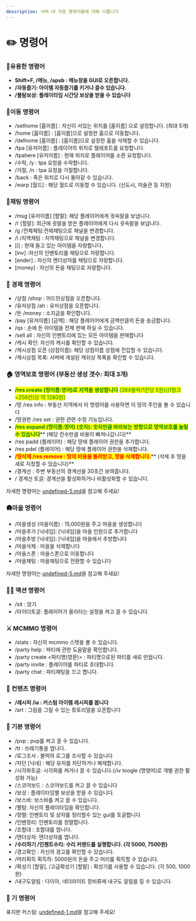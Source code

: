 ```yaml
---
description: 서버 내 각종 명령어들에 대해 다룹니다
---
```


# ✏️ 명령어

### 🌟유용한 명령어

* **Shift+F, /메뉴, /apsb : 메뉴창을 GUI로 오픈합니다.**&#x20;
* **/자동줍기: 아이템 자동줍기를 키거나 끌수 있습니다.**
* **/플탐보상: 플레이타임 시간당 보상을 받을 수 있습니다**

### 🚶이동 명령어

* /sethome \[홈이름] : 자신이 서있는 위치를 \[홈이름] 으로 설정합니다. (최대 5개)&#x20;
* /home \[홈이름] : \[홈이름]으로 설정한 홈으로 이동합니다. &#x20;
* /delhome \[홈이름] : \[홈이름]으로 설정한 홈을 삭제할 수 있습니다.&#x20;
* /tpa \[유저이름] : 플레이어의 위치로 텔레포트를 요청합니다.
* /tpahere \[유저이름] : 현재 위치로 플레이어를 소환 요청합니다.
* /수락, /y : tpa 요청을 수락합니다.
* /거절, /n : tpa 요청을 거절합니다.
* /back : 죽은 위치로 다시 돌아갈 수 있습니다.&#x20;
* /warp \[월드] : 해당 월드로 이동할 수 있습니다. (신도시, 미술관 등 지원)&#x20;

### 💬채팅 명령어

* /msg \[유저이름] \[할말]: 해당 플레이어에게 귓속말을 보냅니다.&#x20;
* /r \[할말]: 최근에 귓말을 받은 플레이어에게 다시 귓속말을 보냅니다.
* /g /전체채팅:전체채팅으로 채널을 변경합니다.&#x20;
* /l /지역채팅 : 지역채팅으로 채널을 변경합니다.  &#x20;
* \[i] : 현재 들고 있는 아이템을 자랑합니다.
* \[inv] :자신의 인벤토리를 채팅으로 자랑합니다.
* \[ender] : 자신의 엔더상자를 채팅으로 자랑합니다.
* \[money] : 자신의 돈을 채팅으로 자랑합니다.

### 💸 경제 명령어

* /상점 /shop : 어드민상점을 오픈합니다.
* /유저상점 /ah : 유저상점을 오픈합니다.
* /돈 /money : 소지금을 확인합니다.
* /pay \[유저이름] \[금액] : 해당 플레이어에게 금액만큼의 돈을 송금합니다.&#x20;
* /qs : 손에 든 아이템을 전체 판매 하실 수 있습니다.﻿
* /sell all : 자신의 인벤토리에 있는 모든 아이템을 판매합니다
* /캐시 확인: 자신의 캐시를 확인할 수 있습니다.
* /캐시상점 오픈 (상점이름): 해당 상점이름 상점에 진입할 수 있습니다.
* /캐시상점 목록: 서버에 개설된 캐쉬상 목록을 확인할 수 있습니다.

### 🏠 영역보호 명령어 (부동산 생성 갯수: 최대 3개)

* <mark style="color:green;">**/res create (땅이름:영어)로 지역을 생성합니다**</mark> <mark style="color:green;">(384블럭/1칸당 5원){(1청크=256칸)당 약 1280원}</mark>
* /땅 /res info : 부동산 지역에서 이 명령어를 사용하면 이 땅의 주인을 볼 수 있습니다
* /땅권한 /res set : 권한 관련 수정 기능입니다.
* <mark style="color:green;">**/res expand (땅이름:영어) (숫자): 숫자만큼 바라보는 방향으로 영역보호를 늘릴 수 있습니다**</mark>**  **<mark style="color:green;">**(해당 칸수만큼 비용이 빠져나갑니다)**</mark>
* /res padd (플레이어) : 해당 땅에 플레이어 권한을 추가합니다.
* /res pdel (플레이어) : 해당 땅에 플레이어 권한을 삭제합니다.
* <mark style="color:red;">**/땅삭제 /res remove : 땅의 비용을 돌려받고, 땅을 삭제합니다.**</mark>** (삭제 후 땅을 새로 지정할 수 있습니다)**
* /경계선 : 주변 부동산의 경계선을 30초간 보여줍니다.
* / 경계선 토글: 경계선을 활성화하거나 비활성화할 수 있습니다.

자세한 명령어는 [undefined-5.md](../undefined-1/undefined-5.md "mention")을 참고해 주세요!

### 🛖마을 명령어

* /마을생성 (마을이름) : 15,000원을 주고 마을을 생성합니다&#x20;
* /마을추가  \[닉네임]: \[닉네임]을 마을 인원으로 추가합니다
* /마을추방 \[닉네임]: \[닉네임]을 마을에서 추방합니다
* /마을삭제 : 마을을 삭제합니다&#x20;
* /마을스폰 : 마을스폰으로 이동합니다
* /마을채팅 : 마을채팅으로 전환할 수 있습니다

자세한 명령어는 [undefined-5.md](../undefined-1/undefined-5.md "mention")을 참고해 주세요!

### 🤸‍♂ 액션 명령어

* /sit : 앉기&#x20;
* /라이더토글: 플레이어가 올라타는 설정을 켜고 끌 수 있습니다.﻿

### ⚔️ MCMMO 명령어

* /stats : 자신의 mcmmo 스텟을 볼 수 있습니다.﻿&#x20;
* /party help : 파티에 관한 도움말을 확인합니다.&#x20;
* /party create <파티명(영문)> : 파티명으로된 파티를 새로 만듭니다.&#x20;
* /party invite : 플레이어를 파티로 초대합니다.
* /party chat : 파티채팅을 끄고 켭니다.

### 🎨 컨텐츠 명령어

* **/레시피 /ia : 커스텀 아이템 레시피를 봅니다**
* /art : 그림을 그릴 수 있는 튜토리얼을 오픈합니다

### 📝 기본 명령어

* /pvp : pvp를 켜고 끌 수 있습니다.﻿&#x20;
* /tt : 쓰레기통을 엽니다.&#x20;
* /로그조사 : 블럭의 로그를 조사할 수 있습니다
* &#x20;/차단 \[닉네] : 해당 유저를 차단하거나 해제합니다.&#x20;
* /시각화토글: 시각화를 켜거나 끌 수 있습니다.{/iv toogle (명령어)로 개별 권한 활성화 가능}&#x20;
* /스코어보드 : 스코어보드를 켜고 끌 수 있습니다&#x20;
* /보상 : 플레이타임별 보상을 받을 수 있습니다.&#x20;
* /보스바: 보스바를 켜고 끌 수 있습니다.&#x20;
* /플탐: 자신의 플레이타임을 확인합니다.&#x20;
* /정렬: 인벤토리 및 상자를 정리할수 있는 gui를 토글합니다&#x20;
* /인벤정리: 인벤토리를 정렬합니다.&#x20;
* /조합대 : 조합대를 엽니다.&#x20;
* /엔더상자: 엔더상자를 엽니다.
* **/수리하기 /인첸트수리: 수리 커맨드를 실행합니다. (각 5000, 7500원)**
* /경고확인 : 자신의 경고를 확인할 수 있습니다.
* /머리획득 획득하: 5000원의 돈을 주고 머리를 획득할 수 있습니다.
* /확성기 \[할말], /고급확성기 \[할말] : 확성기를 사용할 수 있습니다. (각 500, 1000원)
* /내구도알림 : 다이아, 네더라이트 장비류에 내구도 알림을 킬 수 있습니다.

### 🐾 기 명령어

표지판 커스텀: [undefined-1.md](../undefined-1/undefined-1.md "mention")을 참고해 주세요!

